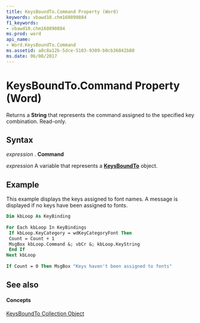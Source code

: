 ```yaml
---
title: KeysBoundTo.Command Property (Word)
keywords: vbawd10.chm160890884
f1_keywords:
- vbawd10.chm160890884
ms.prod: word
api_name:
- Word.KeysBoundTo.Command
ms.assetid: a8c8a12b-5dce-5103-9309-b0cb36042b80
ms.date: 06/08/2017
---
```



# KeysBoundTo.Command Property (Word)

Returns a **String** that represents the command assigned to the specified key combination. Read-only.


## Syntax

 _expression_ . **Command**

 _expression_ A variable that represents a **[KeysBoundTo](keysboundto-object-word.md)** object.


## Example

This example displays the keys assigned to font names. A message is displayed if no keys have been assigned to fonts.


```vb
Dim kbLoop As KeyBinding 
 
For Each kbLoop In KeyBindings 
 If kbLoop.KeyCategory = wdKeyCategoryFont Then 
 Count = Count + 1 
 MsgBox kbLoop.Command &; vbCr &; kbLoop.KeyString 
 End If 
Next kbLoop 
 
If Count = 0 Then MsgBox "Keys haven't been assigned to fonts"
```


## See also


#### Concepts


[KeysBoundTo Collection Object](keysboundto-object-word.md)

